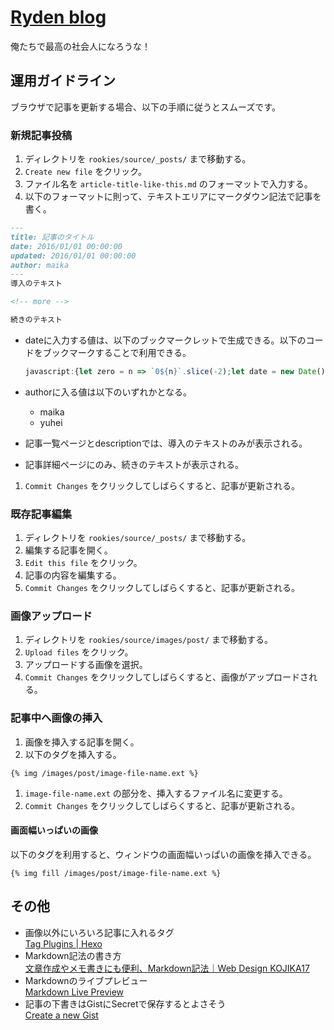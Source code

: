 # [Ryden blog](https://ryden-inc.github.io/rookies/)

俺たちで最高の社会人になろうな！

## 運用ガイドライン

ブラウザで記事を更新する場合、以下の手順に従うとスムーズです。

### 新規記事投稿

1. ディレクトリを `rookies/source/_posts/` まで移動する。
1. `Create new file` をクリック。
1. ファイル名を `article-title-like-this.md` のフォーマットで入力する。
1. 以下のフォーマットに則って、テキストエリアにマークダウン記法で記事を書く。

  ```markdown
  ---
  title: 記事のタイトル
  date: 2016/01/01 00:00:00
  updated: 2016/01/01 00:00:00
  author: maika
  ---
  導入のテキスト

  <!-- more -->

  続きのテキスト
  ```

  - dateに入力する値は、以下のブックマークレットで生成できる。以下のコードをブックマークすることで利用できる。  

    ```js
    javascript:{let zero = n => `0${n}`.slice(-2);let date = new Date();let year = date.getFullYear();let month = zero(date.getMonth() + 1);let day = zero(date.getDate());let hours = zero(date.getHours());let minutes = zero(date.getMinutes());let seconds = zero(date.getSeconds());alert(`${year}/${month}/${day} ${hours}:${minutes}:${seconds}`);}
    ```

  - authorに入る値は以下のいずれかとなる。
    - maika
    - yuhei
  - 記事一覧ページとdescriptionでは、導入のテキストのみが表示される。
  - 記事詳細ページにのみ、続きのテキストが表示される。

1. `Commit Changes` をクリックしてしばらくすると、記事が更新される。

### 既存記事編集

1. ディレクトリを `rookies/source/_posts/` まで移動する。
1. 編集する記事を開く。
1. `Edit this file` をクリック。
1. 記事の内容を編集する。
1. `Commit Changes` をクリックしてしばらくすると、記事が更新される。

### 画像アップロード

1. ディレクトリを `rookies/source/images/post/` まで移動する。
1. `Upload files` をクリック。
1. アップロードする画像を選択。
1. `Commit Changes` をクリックしてしばらくすると、画像がアップロードされる。

### 記事中へ画像の挿入

1. 画像を挿入する記事を開く。
1. 以下のタグを挿入する。

  ```
  {% img /images/post/image-file-name.ext %}
  ```

1. `image-file-name.ext` の部分を、挿入するファイル名に変更する。
1. `Commit Changes` をクリックしてしばらくすると、記事が更新される。

#### 画面幅いっぱいの画像

以下のタグを利用すると、ウィンドウの画面幅いっぱいの画像を挿入できる。

```
{% img fill /images/post/image-file-name.ext %}
```

## その他

- 画像以外にいろいろ記事に入れるタグ  
  [Tag Plugins | Hexo](https://hexo.io/docs/tag-plugins.html)
- Markdown記法の書き方  
  [文章作成やメモ書きにも便利、Markdown記法｜Web Design KOJIKA17](http://kojika17.com/2013/01/starting-markdown.html)
- Markdownのライブプレビュー  
  [Markdown Live Preview](http://markdownlivepreview.com/)
- 記事の下書きはGistにSecretで保存するとよさそう  
  [Create a new Gist](https://gist.github.com/)
